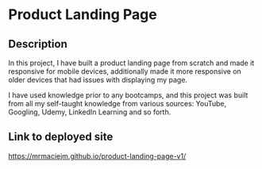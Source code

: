 # Product Landing Page

## Description

In this project, I have built a product landing page from scratch and made it responsive for mobile devices, additionally made it more responsive on older devices that had issues with displaying my page.

I have used knowledge prior to any bootcamps, and this project was built from all my self-taught knowledge from various sources: YouTube, Googling, Udemy, LinkedIn Learning and so forth.

## Link to deployed site

https://mrmaciejm.github.io/product-landing-page-v1/
